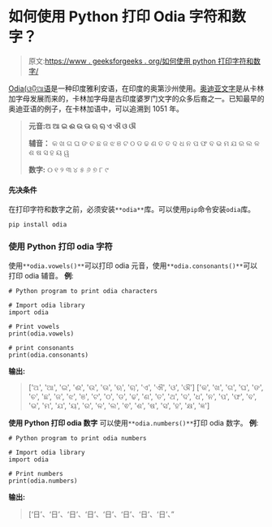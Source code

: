 # 如何使用 Python 打印 Odia 字符和数字？

> 原文:[https://www . geeksforgeeks . org/如何使用 python 打印字符和数字/](https://www.geeksforgeeks.org/how-to-print-odia-characters-and-numbers-using-python/)

[Odia(ଓଡ଼ିଆ语](https://en.wikipedia.org/wiki/Odia_language)是一种印度雅利安语，在印度的奥第沙州使用。[奥迪亚文字](https://en.wikipedia.org/wiki/Odia_script)是从卡林加字母发展而来的，卡林加字母是古印度婆罗门文字的众多后裔之一。已知最早的奥迪亚语的例子，在卡林加语中，可以追溯到 1051 年。

> **元音:ଅ ଆ ଇ ଈ ଉ ଊ ଋ ୠ ଏ ଐ ଓ ଔ**
> 
> **辅音：**
> କ ଖ ଗ ଘ ଙ ଚ ଛ ଜ ଝ ଞ ଟ ଠ ଡ ଢ ଣ ତ ତ ଦ ଧ ନ ପ ଫ ବ ଭ ମ ଯ ର ଲ ଳ ଶ ଷ ସ ହ ୟ ୱ
> 
> **数字:**
> ୦ ୧ ୨ ୩ ୪ ୫ ୬ ୭ ୮ ୯

#### 先决条件

在打印字符和数字之前，必须安装`**odia**`库。可以使用`pip`命令安装`odia`库。

```
pip install odia
```

### 使用 Python 打印 odia 字符

使用`**odia.vowels()**`可以打印 odia 元音，使用`**odia.consonants()**`可以打印 odia 辅音。
**例**:

```
# Python program to print odia characters

# Import odia library
import odia

# Print vowels
print(odia.vowels)

# print consonants
print(odia.consonants)
```

**输出:**

> ['ଅ', 'ଆ', 'ଇ', 'ଈ', 'ଉ', 'ଊ', 'ଋ', 'ୠ', 'ଏ', 'ଐ', 'ଓ', 'ଔ']
> ['କ', 'ଖ', 'ଗ', 'ଘ', 'ଙ', 'ଚ', 'ଛ', 'ଜ', 'ଝ', 'ଞ', 'ଟ', 'ଠ', 'ଡ', 'ଢ', 'ଣ', 'ତ', 'ଥ', 'ଦ', 'ଧ', 'ନ', 'ପ', 'ଫ', 'ବ', 'ଭ', 'ମ', 'ଯ', 'ୟ', 'ର', 'ଳ', 'ଲ', 'ଵ', 'ଶ', 'ଷ', 'ସ', 'ହ', 'କ୍ଷ', 'ଜ୍ଞ']

**使用 Python 打印 odia 数字**
可以使用`**odia.numbers()**`打印 odia 数字。
**例**:

```
# Python program to print odia numbers

# Import odia library
import odia

# Print numbers
print(odia.numbers)
```

**输出:**

> [‘日’、‘日’、‘日’、‘日’、‘日’、‘日’、‘日’、‘日’、”